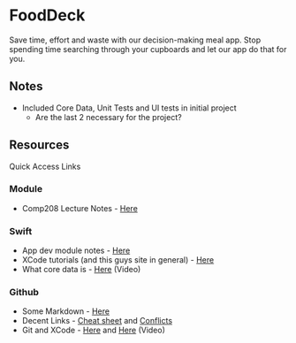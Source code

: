 # FoodDeck
Save time, effort and waste with our decision-making meal app. Stop spending time searching through your cupboards and let our app do that for you. 

## Notes
- Included Core Data, Unit Tests and UI tests in initial project
  - Are the last 2 necessary for the project?


## Resources
Quick Access Links

### Module
- Comp208 Lecture Notes - [Here](https://cgi.csc.liv.ac.uk/~comp208/)

### Swift 
- App dev module notes - [Here](https://cgi.csc.liv.ac.uk/~phil/Teaching/COMP228/)
- XCode tutorials (and this guys site in general) - [Here](https://www.ralfebert.de/ios/beginner-tutorials/iphone-app-xcode/)
- What core data is - [Here](https://www.youtube.com/watch?v=8t6i94M0IXo) (Video)

### Github
- Some Markdown - [Here](https://www.markdownguide.org/basic-syntax/) 
- Decent Links - [Cheat sheet](http://rogerdudler.github.io/git-guide/files/git_cheat_sheet.pdf) and [Conflicts](https://medium.com/@haydar_ai/learning-how-to-git-merging-branches-and-resolving-conflict-61652834d4b0)
- Git and XCode - [Here](https://blog.chrishannah.me/using-github-and-xcode-together/) and [Here](https://www.youtube.com/watch?v=9jeQQ7xNb4U) (Video)
